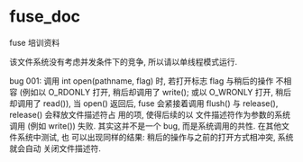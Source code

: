 # fuse_doc
fuse 培训资料

该文件系统没有考虑并发条件下的竞争, 所以请以单线程模式运行.

bug 001:
	调用 int open(pathname, flag) 时, 若打开标志 flag 与稍后的操作
	不相容 (例如以 O_RDONLY 打开, 稍后却调用了 write(); 或以 
	O_WRONLY 打开, 稍后却调用了 read()), 当 open() 返回后, fuse
	会紧接着调用 flush() 与 release(), release() 会释放文件描述符占
	用的项, 使得后续的以 文件描述符作为参数的系统调用 (例如 write())
	失败.
	其实这并不是一个 bug, 而是系统调用的共性. 在其他文件系统中测试, 也
	可以出现同样的结果: 稍后的操作与之前的打开方式相冲突, 系统就会自动
	关闭文件描述符.
